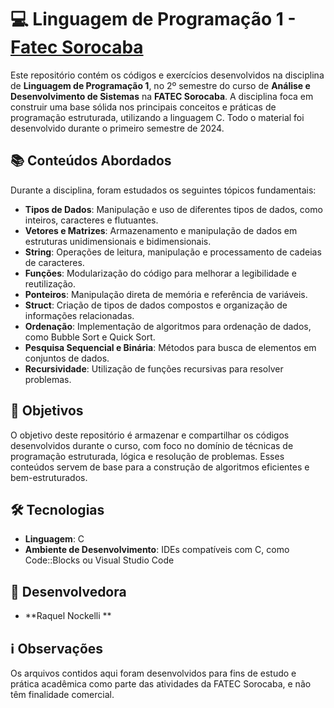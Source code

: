 # 💻 Linguagem de Programação 1 - [Fatec Sorocaba](https://www.fatecsorocaba.edu.br/)

Este repositório contém os códigos e exercícios desenvolvidos na disciplina de **Linguagem de Programação 1**, no 2º semestre do curso de **Análise e Desenvolvimento de Sistemas** na **FATEC Sorocaba**. A disciplina foca em construir uma base sólida nos principais conceitos e práticas de programação estruturada, utilizando a linguagem C. Todo o material foi desenvolvido durante o primeiro semestre de 2024.

## 📚 Conteúdos Abordados
Durante a disciplina, foram estudados os seguintes tópicos fundamentais:
- **Tipos de Dados**: Manipulação e uso de diferentes tipos de dados, como inteiros, caracteres e flutuantes.
- **Vetores e Matrizes**: Armazenamento e manipulação de dados em estruturas unidimensionais e bidimensionais.
- **String**: Operações de leitura, manipulação e processamento de cadeias de caracteres.
- **Funções**: Modularização do código para melhorar a legibilidade e reutilização.
- **Ponteiros**: Manipulação direta de memória e referência de variáveis.
- **Struct**: Criação de tipos de dados compostos e organização de informações relacionadas.
- **Ordenação**: Implementação de algoritmos para ordenação de dados, como Bubble Sort e Quick Sort.
- **Pesquisa Sequencial e Binária**: Métodos para busca de elementos em conjuntos de dados.
- **Recursividade**: Utilização de funções recursivas para resolver problemas.

## 🎯 Objetivos
O objetivo deste repositório é armazenar e compartilhar os códigos desenvolvidos durante o curso, com foco no domínio de técnicas de programação estruturada, lógica e resolução de problemas. Esses conteúdos servem de base para a construção de algoritmos eficientes e bem-estruturados.

## 🛠️ Tecnologias
- **Linguagem**: C
- **Ambiente de Desenvolvimento**: IDEs compatíveis com C, como Code::Blocks ou Visual Studio Code

## 👤 Desenvolvedora
- **Raquel Nockelli **

## ℹ️ Observações
Os arquivos contidos aqui foram desenvolvidos para fins de estudo e prática acadêmica como parte das atividades da FATEC Sorocaba, e não têm finalidade comercial.

